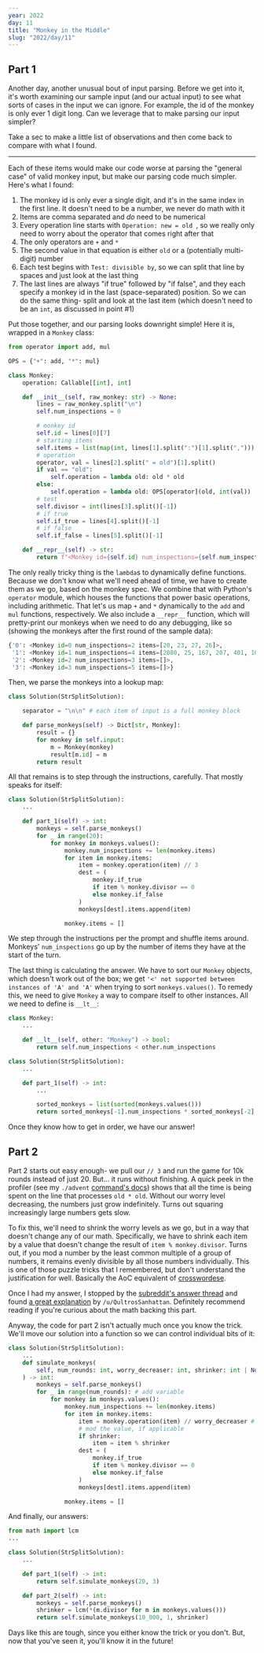```yaml
---
year: 2022
day: 11
title: "Monkey in the Middle"
slug: "2022/day/11"
---
```


## Part 1

Another day, another unusual bout of input parsing. Before we get into it, it's worth examining our sample input (and our actual input) to see what sorts of cases in the input we can ignore. For example, the id of the monkey is only ever 1 digit long. Can we leverage that to make parsing our input simpler?

Take a sec to make a little list of observations and then come back to compare with what I found.

---

Each of these items would make our code worse at parsing the "general case" of valid monkey input, but make our parsing code much simpler. Here's what I found:

1. The monkey id is only ever a single digit, and it's in the same index in the first line. It doesn't need to be a number, we never do math with it
2. Items are comma separated and _do_ need to be numerical
3. Every operation line starts with `Operation: new = old `, so we really only need to worry about the operator that comes right after that
4. The only operators are `+` and `*`
5. The second value in that equation is either `old` or a (potentially multi-digit) number
6. Each test begins with `Test: divisible by`, so we can split that line by spaces and just look at the last thing
7. The last lines are always "if true" followed by "if false", and they each specify a monkey id in the last (space-separated) position. So we can do the same thing- split and look at the last item (which doesn't need to be an `int`, as discussed in point #1)

Put those together, and our parsing looks downright simple! Here it is, wrapped in a `Monkey` class:

```py
from operator import add, mul

OPS = {"+": add, "*": mul}

class Monkey:
    operation: Callable[[int], int]

    def __init__(self, raw_monkey: str) -> None:
        lines = raw_monkey.split("\n")
        self.num_inspections = 0

        # monkey id
        self.id = lines[0][7]
        # starting items
        self.items = list(map(int, lines[1].split(":")[1].split(",")))
        # operation
        operator, val = lines[2].split(" = old")[1].split()
        if val == "old":
            self.operation = lambda old: old * old
        else:
            self.operation = lambda old: OPS[operator](old, int(val))
        # test
        self.divisor = int(lines[3].split()[-1])
        # if true
        self.if_true = lines[4].split()[-1]
        # if false
        self.if_false = lines[5].split()[-1]

    def __repr__(self) -> str:
        return f"<Monkey id={self.id} num_inspections={self.num_inspections} items={self.items}>"
```

The only really tricky thing is the `lambda`s to dynamically define functions. Because we don't know what we'll need ahead of time, we have to create them as we go, based on the monkey spec. We combine that with Python's `operator` module, which houses the functions that power basic operations, including arithmetic. That let's us map `+` and `*` dynamically to the `add` and `mul` functions, respectively. We also include a `__repr__` function, which will pretty-print our monkeys when we need to do any debugging, like so (showing the monkeys after the first round of the sample data):

```py
{'0': <Monkey id=0 num_inspections=2 items=[20, 23, 27, 26]>,
 '1': <Monkey id=1 num_inspections=4 items=[2080, 25, 167, 207, 401, 1046]>,
 '2': <Monkey id=2 num_inspections=3 items=[]>,
 '3': <Monkey id=3 num_inspections=5 items=[]>}
```

Then, we parse the monkeys into a lookup map:

```py
class Solution(StrSplitSolution):

    separator = "\n\n" # each item of input is a full monkey block

    def parse_monkeys(self) -> Dict[str, Monkey]:
        result = {}
        for monkey in self.input:
            m = Monkey(monkey)
            result[m.id] = m
        return result
```

All that remains is to step through the instructions, carefully. That mostly speaks for itself:

```py
class Solution(StrSplitSolution):
    ...

    def part_1(self) -> int:
        monkeys = self.parse_monkeys()
        for _ in range(20):
            for monkey in monkeys.values():
                monkey.num_inspections += len(monkey.items)
                for item in monkey.items:
                    item = monkey.operation(item) // 3
                    dest = (
                        monkey.if_true
                        if item % monkey.divisor == 0
                        else monkey.if_false
                    )
                    monkeys[dest].items.append(item)

                monkey.items = []
```

We step through the instructions per the prompt and shuffle items around. Monkeys' `num_inspections` go up by the number of items they have at the start of the turn.

The last thing is calculating the answer. We have to sort our `Monkey` objects, which doesn't work out of the box; we get `'<' not supported between instances of 'A' and 'A'` when trying to sort `monkeys.values()`. To remedy this, we need to give `Monkey` a way to compare itself to other instances. All we need to define is `__lt__`:

```py
class Monkey:
    ...

    def __lt__(self, other: "Monkey") -> bool:
        return self.num_inspections < other.num_inspections

class Solution(StrSplitSolution):
    ...

    def part_1(self) -> int:
        ...

        sorted_monkeys = list(sorted(monkeys.values()))
        return sorted_monkeys[-1].num_inspections * sorted_monkeys[-2].num_inspections
```

Once they know how to get in order, we have our answer!

## Part 2

Part 2 starts out easy enough- we pull our `// 3` and run the game for 10k rounds instead of just 20. But... it runs without finishing. A quick peek in the profiler (see my `./advent` [command's docs](https://github.com/xavdid/advent-of-code/#advent)) shows that all the time is being spent on the line that processes `old * old`. Without our worry level decreasing, the numbers just grow indefinitely. Turns out squaring increasingly large numbers gets slow.

To fix this, we'll need to shrink the worry levels as we go, but in a way that doesn't change any of our math. Specifically, we have to shrink each item by a value that doesn't change the result of `item % monkey.divisor`. Turns out, if you mod a number by the least common multiple of a group of numbers, it remains evenly divisible by all those numbers individually. This is one of those puzzle tricks that I remembered, but don't understand the justification for well. Basically the AoC equivalent of [crosswordese](https://en.wikipedia.org/wiki/Crosswordese).

Once I had my answer, I stopped by the [subreddit's answer thread](https://old.reddit.com/r/adventofcode/comments/zifqmh/2022_day_11_solutions/) and found [a great explanation](https://old.reddit.com/r/adventofcode/comments/zifqmh/2022_day_11_solutions/izrrnr3/) by `/u/QultrosSanhattan`. Definitely recommend reading if you're curious about the math backing this part.

Anyway, the code for part 2 isn't actually much once you know the trick. We'll move our solution into a function so we can control individual bits of it:

```py
class Solution(StrSplitSolution):
    ...
    def simulate_monkeys(
        self, num_rounds: int, worry_decreaser: int, shrinker: int | None = None
    ) -> int:
        monkeys = self.parse_monkeys()
        for _ in range(num_rounds): # add variable
            for monkey in monkeys.values():
                monkey.num_inspections += len(monkey.items)
                for item in monkey.items:
                    item = monkey.operation(item) // worry_decreaser # add variable
                    # mod the value, if applicable
                    if shrinker:
                        item = item % shrinker
                    dest = (
                        monkey.if_true
                        if item % monkey.divisor == 0
                        else monkey.if_false
                    )
                    monkeys[dest].items.append(item)

                monkey.items = []
```

And finally, our answers:

```py
from math import lcm
...

class Solution(StrSplitSolution):
    ...

    def part_1(self) -> int:
        return self.simulate_monkeys(20, 3)

    def part_2(self) -> int:
        monkeys = self.parse_monkeys()
        shrinker = lcm(*(m.divisor for m in monkeys.values()))
        return self.simulate_monkeys(10_000, 1, shrinker)
```

Days like this are tough, since you either know the trick or you don't. But, now that you've seen it, you'll know it in the future!
